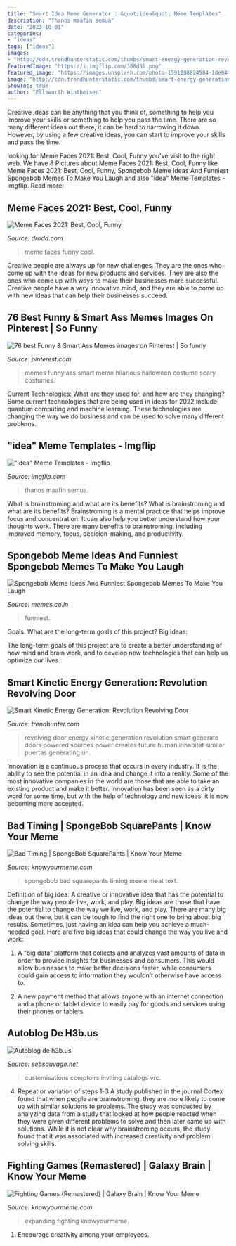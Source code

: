 ```yaml
---
title: "Smart Idea Meme Generator : &quot;idea&quot; Meme Templates"
description: "Thanos maafin semua"
date: "2023-10-01"
categories:
- "ideas"
tags: ["ideas"]
images:
- "http://cdn.trendhunterstatic.com/thumbs/smart-energy-generation-revolution-revolving-door.jpeg"
featuredImage: "https://i.imgflip.com/386d3l.png"
featured_image: "https://images.unsplash.com/photo-1591208824584-1de04f9b0664?crop=entropy&amp;cs=tinysrgb&amp;fit=max&amp;fm=jpg&amp;ixid=MXwzNjUyOXwwfDF8c2VhcmNofDF8fGNvdW50ZXJ0b3BzfGVufDB8fHw&amp;ixlib=rb-1.2.1&amp;q=80&amp;w=1080"
image: "http://cdn.trendhunterstatic.com/thumbs/smart-energy-generation-revolution-revolving-door.jpeg"
ShowToc: true
author: "Ellsworth Wintheiser"
---
```



Creative ideas can be anything that you think of, something to help you improve your skills or something to help you pass the time. There are so many different ideas out there, it can be hard to narrowing it down. However, by using a few creative ideas, you can start to improve your skills and pass the time.

	

		
looking for Meme Faces 2021: Best, Cool, Funny you've visit to the right web. We have 8 Pictures about Meme Faces 2021: Best, Cool, Funny like Meme Faces 2021: Best, Cool, Funny, Spongebob Meme Ideas And Funniest Spongebob Memes To Make You Laugh and also &quot;idea&quot; Meme Templates - Imgflip. Read more:
		
    
## Meme Faces 2021: Best, Cool, Funny

<img loading=lazy src="https://www.drodd.com/images11/meme-faces15.png" onerror="this.onerror=null;this.src='https://tse2.mm.bing.net/th?id=OIP.xFmjTjSL2ttUjqg2USIPlwHaF8&amp;pid=15.1';" alt="Meme Faces 2021: Best, Cool, Funny">

_Source: drodd.com_

>meme faces funny cool. 

	

Creative people are always up for new challenges. They are the ones who come up with the ideas for new products and services. They are also the ones who come up with ways to make their businesses more successful. Creative people have a very innovative mind, and they are able to come up with new ideas that can help their businesses succeed.

    
## 76 Best Funny &amp; Smart Ass Memes Images On Pinterest | So Funny

<img loading=lazy src="https://i.pinimg.com/736x/3e/88/5e/3e885e6f49e8a31d3f80e0cdb190e044--go-green-memes.jpg" onerror="this.onerror=null;this.src='https://tse2.mm.bing.net/th?id=OIP.bOdSG_bmh6FGqdM-PVM0oQHaNJ&amp;pid=15.1';" alt="76 best Funny &amp; Smart Ass Memes images on Pinterest | So funny">

_Source: pinterest.com_

>memes funny ass smart meme hilarious halloween costume scary costumes. 

	

Current Technologies: What are they used for, and how are they changing?
Some current technologies that are being used in ideas for 2022 include quantum computing and machine learning. These technologies are changing the way we do business and can be used to solve many different problems.

    
## &quot;idea&quot; Meme Templates - Imgflip

<img loading=lazy src="https://i.imgflip.com/386d3l.png" onerror="this.onerror=null;this.src='https://tse3.mm.bing.net/th?id=OIP.2KSo1u6mRMKBIKCvGL3_nQHaJL&amp;pid=15.1';" alt="&quot;idea&quot; Meme Templates - Imgflip">

_Source: imgflip.com_

>thanos maafin semua. 

	

What is brainstroming and what are its benefits?
What is brainstroming and what are its benefits? Brainstroming is a mental practice that helps improve focus and concentration. It can also help you better understand how your thoughts work. There are many benefits to brainstroming, including improved memory, focus, decision-making, and productivity.

    
## Spongebob Meme Ideas And Funniest Spongebob Memes To Make You Laugh

<img loading=lazy src="https://memes.co.in/memes/update/uploads/2021/06/gsrk9th1daj61-1309x1536.jpg" onerror="this.onerror=null;this.src='https://tse2.mm.bing.net/th?id=OIP.9uKgSVaoQNOugObooMbXGwHaIs&amp;pid=15.1';" alt="Spongebob Meme Ideas And Funniest Spongebob Memes To Make You Laugh">

_Source: memes.co.in_

>funniest. 

	

Goals: What are the long-term goals of this project?
Big Ideas: 

The long-term goals of this project are to create a better understanding of how mind and brain work, and to develop new technologies that can help us optimize our lives.

    
## Smart Kinetic Energy Generation: Revolution Revolving Door

<img loading=lazy src="http://cdn.trendhunterstatic.com/thumbs/smart-energy-generation-revolution-revolving-door.jpeg" onerror="this.onerror=null;this.src='https://tse1.mm.bing.net/th?id=OIP.WWi9L_mECrUg6lvtX45MygHaFj&amp;pid=15.1';" alt="Smart Kinetic Energy Generation: Revolution Revolving Door">

_Source: trendhunter.com_

>revolving door energy kinetic generation revolution smart generate doors powered sources power creates future human inhabitat similar puertas generating un. 

	

Innovation is a continuous process that occurs in every industry. It is the ability to see the potential in an idea and change it into a reality. Some of the most innovative companies in the world are those that are able to take an existing product and make it better. Innovation has been seen as a dirty word for some time, but with the help of technology and new ideas, it is now becoming more accepted.

    
## Bad Timing | SpongeBob SquarePants | Know Your Meme

<img loading=lazy src="http://i2.kym-cdn.com/photos/images/facebook/001/178/674/f6f.jpg" onerror="this.onerror=null;this.src='https://tse2.mm.bing.net/th?id=OIP.Qi9SipUSNOpFpS9Te-ohdgHaHa&amp;pid=15.1';" alt="Bad Timing | SpongeBob SquarePants | Know Your Meme">

_Source: knowyourmeme.com_

>spongebob bad squarepants timing meme meat text. 

	

Definition of big idea: A creative or innovative idea that has the potential to change the way people live, work, and play.
Big ideas are those that have the potential to change the way we live, work, and play. There are many big ideas out there, but it can be tough to find the right one to bring about big results. Sometimes, just having an idea can help you achieve a much-needed goal. Here are five big ideas that could change the way you live and work: 
1. A “big data” platform that collects and analyzes vast amounts of data in order to provide insights for businesses and consumers. This would allow businesses to make better decisions faster, while consumers could gain access to information they wouldn’t otherwise have access to.

2. A new payment method that allows anyone with an internet connection and a phone or tablet device to easily pay for goods and services using their phones or tablets.

    
## Autoblog De H3b.us

<img loading=lazy src="https://images.unsplash.com/photo-1591208824584-1de04f9b0664?crop=entropy&amp;cs=tinysrgb&amp;fit=max&amp;fm=jpg&amp;ixid=MXwzNjUyOXwwfDF8c2VhcmNofDF8fGNvdW50ZXJ0b3BzfGVufDB8fHw&amp;ixlib=rb-1.2.1&amp;q=80&amp;w=1080" onerror="this.onerror=null;this.src='https://tse3.mm.bing.net/th?id=OIP.bvXQVB3VPt_hUMHPcUi-TAHaEK&amp;pid=15.1';" alt="Autoblog de h3b.us">

_Source: sebsauvage.net_

>customisations comptoirs inviting catalogs vrc. 

	

4. Repeat or variation of steps 1-3
A study published in the journal Cortex found that when people are brainstroming, they are more likely to come up with similar solutions to problems. The study was conducted by analyzing data from a study that looked at how people reacted when they were given different problems to solve and then later came up with solutions. While it is not clear why brainstroming occurs, the study found that it was associated with increased creativity and problem solving skills.

    
## Fighting Games (Remastered) | Galaxy Brain | Know Your Meme

<img loading=lazy src="https://i.kym-cdn.com/photos/images/facebook/001/249/449/6a1.jpg" onerror="this.onerror=null;this.src='https://tse4.mm.bing.net/th?id=OIP.SED6S94ex5OU5dqXQr1U4AHaN8&amp;pid=15.1';" alt="Fighting Games (Remastered) | Galaxy Brain | Know Your Meme">

_Source: knowyourmeme.com_

>expanding fighting knowyourmeme. 

	

1. Encourage creativity among your employees.

